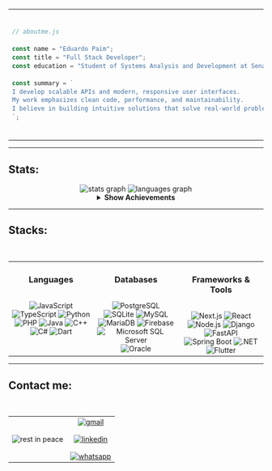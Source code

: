 <!-- About Me Section -->
<!-- Make other versions here on comment-->

<table>
  <tr>
    <td>
      
```js
// aboutme.js

const name = "Eduardo Paim";
const title = "Full Stack Developer";
const education = "Student of Systems Analysis and Development at Senac RS";

const summary = `
I develop scalable APIs and modern, responsive user interfaces.
My work emphasizes clean code, performance, and maintainability.
I believe in building intuitive solutions that solve real-world problems.
`;

```
  </td>
    <td>
      <!-- Berserk GIF -->
      <img height="250" src="210050.gif" alt="gif-first" />
    </td>
  </tr>
</table>

---

<!-- Stats Section -->
<h2 align="left">Stats:</h2>

<div align="center">

  <!-- GitHub Stats Cards (mantive as-is, já usam tema escuro) -->
  <img src="https://github-readme-stats.vercel.app/api?username=Edu-2de&hide_title=true&hide_rank=false&show_icons=true&include_all_commits=true&count_private=true&disable_animations=false&theme=transparent&locale=en&hide_border=true&bg_color=0d1117&title_color=5f6368&text_color=ffffff&icon_color=5f6368&order=1" height="150" alt="stats graph"/>
  
  <img src="https://github-readme-stats.vercel.app/api/top-langs?username=Edu-2de&locale=en&hide_title=true&layout=compact&card_width=320&langs_count=5&theme=transparent&hide_border=true&bg_color=0d1117&title_color=ff3c3c&text_color=ffffff&icon_color=ff3c3c&order=2" height="150" alt="languages graph" />


  <!-- Achievements (Expandable) -->
  <details>
    <summary><strong>Show Achievements</strong></summary><br>
    <img src="https://github-profile-trophy.vercel.app/?username=Edu-2de&no-frame=true&theme=dark_lover&title=MultiLanguage,Commits,Issues,PullRequest,Stars,Repositories,Followers,Experience&no-bg=true&margin-w=10&margin-h=15&title_color=ffffff" alt="Achievements" />
  </details>
</div>

---

<!-- Stacks Section -->
<div align="center">

  <h2 align="left" style="width: 100%;">Stacks:</h2>
  <br/>

  <table>
    <tr>
      <!-- Languages Card -->
      <td align="center" valign="top" width="33%">
        <h3>Languages</h3>
        <br>
        <img src="https://img.shields.io/badge/JavaScript-242628?style=for-the-badge&logo=javascript&logoColor=ffffff" alt="JavaScript" />
        <img src="https://img.shields.io/badge/TypeScript-242628?style=for-the-badge&logo=typescript&logoColor=ffffff" alt="TypeScript" />
        <img src="https://img.shields.io/badge/Python-242628?style=for-the-badge&logo=python&logoColor=ffffff" alt="Python" />
        <img src="https://img.shields.io/badge/PHP-242628?style=for-the-badge&logo=php&logoColor=ffffff" alt="PHP" />
        <img src="https://img.shields.io/badge/Java-242628?style=for-the-badge&logo=openjdk&logoColor=ffffff" alt="Java" />
        <img src="https://img.shields.io/badge/C++-242628?style=for-the-badge&logo=c%2b%2b&logoColor=ffffff" alt="C++" />
        <img src="https://img.shields.io/badge/C%23-242628?style=for-the-badge&logo=dotnet&logoColor=ffffff" alt="C#" />
        <img src="https://img.shields.io/badge/Dart-242628?style=for-the-badge&logo=dart&logoColor=ffffff" alt="Dart" />
      </td>
      <!-- Databases Card -->
      <td align="center" valign="top" width="33%">
        <h3>Databases</h3>
        <br>
        <img src="https://img.shields.io/badge/PostgreSQL-242628?style=for-the-badge&logo=postgresql&logoColor=ffffff" alt="PostgreSQL" />
        <img src="https://img.shields.io/badge/SQLite-242628?style=for-the-badge&logo=sqlite&logoColor=ffffff" alt="SQLite" />
        <img src="https://img.shields.io/badge/MySQL-242628?style=for-the-badge&logo=mysql&logoColor=ffffff" alt="MySQL" />
        <img src="https://img.shields.io/badge/MariaDB-242628?style=for-the-badge&logo=mariadb&logoColor=ffffff" alt="MariaDB" />
        <img src="https://img.shields.io/badge/Firebase-242628?style=for-the-badge&logo=firebase&logoColor=ffffff" alt="Firebase" />
        <img src="https://img.shields.io/badge/MSSQL-242628?style=for-the-badge&logo=microsoft-sql-server&logoColor=ffffff" alt="Microsoft SQL Server" />
        <img src="https://img.shields.io/badge/Oracle-242628?style=for-the-badge&logo=oracle&logoColor=ffffff" alt="Oracle" />
      </td>
      <!-- Frameworks & Tools Card -->
      <td align="center" valign="top" width="33%">
        <h3>Frameworks & Tools</h3>
        <br>
        <img src="https://img.shields.io/badge/Next.js-242628?style=for-the-badge&logo=next.js&logoColor=ffffff" alt="Next.js" />
        <img src="https://img.shields.io/badge/React-242628?style=for-the-badge&logo=react&logoColor=ffffff" alt="React" />
        <img src="https://img.shields.io/badge/Node.js-242628?style=for-the-badge&logo=node.js&logoColor=ffffff" alt="Node.js" />
        <img src="https://img.shields.io/badge/Django-242628?style=for-the-badge&logo=django&logoColor=ffffff" alt="Django" />
        <img src="https://img.shields.io/badge/FastAPI-242628?style=for-the-badge&logo=fastapi&logoColor=ffffff" alt="FastAPI" />
        <img src="https://img.shields.io/badge/SpringBoot-242628?style=for-the-badge&logo=springboot&logoColor=ffffff" alt="Spring Boot" />
        <img src="https://img.shields.io/badge/.NET-242628?style=for-the-badge&logo=dotnet&logoColor=ffffff" alt=".NET" />
        <img src="https://img.shields.io/badge/Flutter-242628?style=for-the-badge&logo=flutter&logoColor=ffffff" alt="Flutter" />
      </td>
    </tr>
  </table>
</div>

---

<!-- Contact Section -->
<h2 align="left">Contact me:</h2>
<br>

<table align="center">
  <tr>
    <!-- GIF à esquerda -->
    <td align="center" style="vertical-align: middle;">
      <img height="250" src="icegif-892.gif" alt="rest in peace" />
    </td>
    <!-- Badges à direita (um abaixo do outro) -->
    <td align="center" style="vertical-align: middle;">
      <a href="mailto:edupaim1712@gmail.com" target="_blank">
        <img src="https://img.shields.io/static/v1?message=Gmail&logo=gmail&label=&color=5f6368&logoColor=ffffff&style=for-the-badge" alt="gmail" />
      </a>
      <br><br>
      <a href="https://www.linkedin.com/in/eduardo-paim-a89685341/" target="_blank">
        <img src="https://img.shields.io/static/v1?message=LinkedIn&logo=linkedin&label=&color=5f6368&logoColor=ffffff&style=for-the-badge" alt="linkedin" />
      </a>
      <br><br>
      <a href="https://wa.me/5551992009287" target="_blank">
        <img src="https://img.shields.io/static/v1?message=Whatsapp&logo=whatsapp&label=&color=5f6368&logoColor=ffffff&style=for-the-badge" alt="whatsapp" />
      </a>
    </td>
  </tr>
</table>
